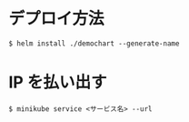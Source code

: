 # デプロイ方法

```
$ helm install ./demochart --generate-name
```

# IP を払い出す

```
$ minikube service <サービス名> --url
```
